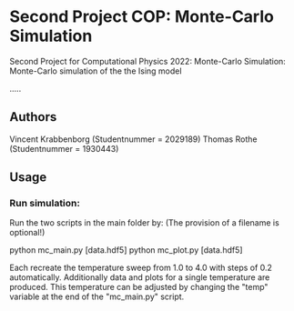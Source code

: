 # Second Project COP: Monte-Carlo Simulation

Second Project for Computational Physics 2022: 
Monte-Carlo Simulation: Monte-Carlo simulation of the the Ising
model 

.....

## Authors
Vincent Krabbenborg (Studentnummer = 2029189)
Thomas Rothe (Studentnummer = 1930443)

## Usage

### Run simulation:

Run the two scripts in the main folder by: (The provision of a filename is optional!)

python mc_main.py [data.hdf5]
python mc_plot.py [data.hdf5]

Each recreate the temperature sweep from 1.0 to 4.0 with steps of 0.2 automatically. Additionally data and plots for a single temperature are produced. This temperature can be adjusted by changing the "temp" variable at the end of the "mc_main.py" script.


